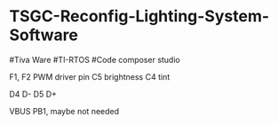 # TSGC-Reconfig-Lighting-System-Software
#Tiva Ware 
#TI-RTOS
#Code composer studio

F1, F2 PWM driver pin
C5 brightness
C4 tint

D4 D-
D5 D+

VBUS PB1, maybe not needed
